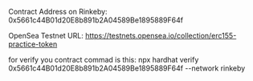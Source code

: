 Contract Address on Rinkeby:
 0x5661c44B01d20E8b891b2A04589Be1895889F64f

 OpenSea Testnet URL:
 https://testnets.opensea.io/collection/erc155-practice-token

 for verify you contract commad is this:
 npx hardhat verify 0x5661c44B01d20E8b891b2A04589Be1895889F64f --network rinkeby